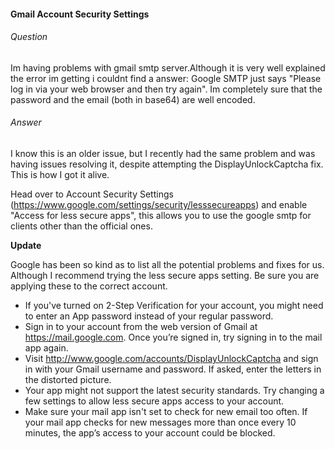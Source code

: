 #### Gmail Account Security Settings
###### Question
Im having problems with gmail smtp server.Although it is very well explained the error im getting i couldnt find a answer: 
Google SMTP just says "Please log in via your web browser and then try again". Im completely sure that the password and the email 
(both in base64) are well encoded.

###### Answer
I know this is an older issue, but I recently had the same problem and was having issues resolving it, 
despite attempting the DisplayUnlockCaptcha fix. This is how I got it alive.

Head over to Account Security Settings (https://www.google.com/settings/security/lesssecureapps) and enable 
"Access for less secure apps", this allows you to use the google smtp for clients other than the official ones.

**Update**

Google has been so kind as to list all the potential problems and fixes for us. Although I recommend trying the less secure apps setting. 
Be sure you are applying these to the correct account.

* If you've turned on 2-Step Verification for your account, you might need to enter an App password instead of your regular password.
* Sign in to your account from the web version of Gmail at https://mail.google.com. Once you’re signed in, try signing in 
  to the mail app again.
* Visit http://www.google.com/accounts/DisplayUnlockCaptcha and sign in with your Gmail username and password. If asked, enter the
  letters in the distorted picture.
* Your app might not support the latest security standards. Try changing a few settings to allow less secure apps access to your account.
* Make sure your mail app isn't set to check for new email too often. If your mail app checks for new messages more than once every 10
  minutes, the app’s access to your account could be blocked.
  